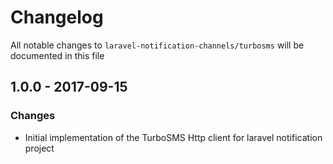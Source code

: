 # Changelog

All notable changes to `laravel-notification-channels/turbosms` will be documented in this file

## 1.0.0 - 2017-09-15

### Changes

- Initial implementation of the TurboSMS Http client for laravel notification project
